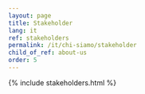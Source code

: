 ```yaml
---
layout: page
title: Stakeholder
lang: it
ref: stakeholders
permalink: /it/chi-siamo/stakeholder
child_of_ref: about-us
order: 5
---
```


{% include stakeholders.html %}
